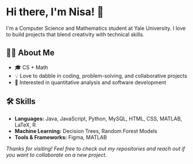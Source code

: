 # Hi there, I'm Nisa! 👋

I'm a Computer Science and Mathematics student at Yale University. I love to build projects that blend creativity with technical skills.

## 🧑‍💻 About Me

- 🎓  CS + Math
- 💡  Love to dabble in coding, problem-solving, and collaborative projects
- 🚀  Interested in quantitative analysis and software development

## 🛠️ Skills

- **Languages:** Java, JavaScript, Python, MySQL, HTML, CSS, MATLAB, LaTeX, R
- **Machine Learning:** Decision Trees, Random Forest Models
- **Tools & Frameworks:** Figma, MATLAB

_Thanks for visiting! Feel free to check out my repositories and reach out if you want to collaborate on a new project._
